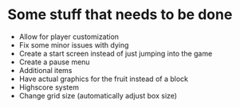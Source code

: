 # Some stuff that needs to be done
* Allow for player customization
* Fix some minor issues with dying
* Create a start screen instead of just jumping into the game
* Create a pause menu
* Additional items
* Have actual graphics for the fruit instead of a block
* Highscore system
* Change grid size (automatically adjust box size)
